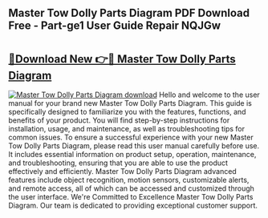 ## Master Tow Dolly Parts Diagram PDF Download Free - Part-ge1 User Guide Repair NQJGw

# <h2><a href="http://dfnyzl.blite.top/?on=Master+Tow+Dolly+Parts+Diagram">🔗Download New 👉🔴 Master Tow Dolly Parts Diagram</a></h2>

[![Master Tow Dolly Parts Diagram download](https://i.imgur.com/lujVjoI.png)](http://dfnyzl.blite.top/?on=Master+Tow+Dolly+Parts+Diagram)
Hello and welcome to the user manual for your brand new Master Tow Dolly Parts Diagram. This guide is specifically designed to familiarize you with the features, functions, and benefits of your product. You will find step-by-step instructions for installation, usage, and maintenance, as well as troubleshooting tips for common issues. To ensure a successful experience with your new Master Tow Dolly Parts Diagram, please read this user manual carefully before use. It includes essential information on product setup, operation, maintenance, and troubleshooting, ensuring that you are able to use the product effectively and efficiently. Master Tow Dolly Parts Diagram advanced features include object recognition, motion sensors, customizable alerts, and remote access, all of which can be accessed and customized through the user interface. We're Committed to Excellence Master Tow Dolly Parts Diagram. Our team is dedicated to providing exceptional customer support.
